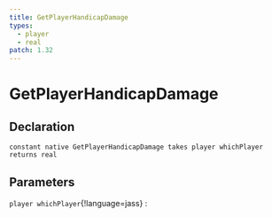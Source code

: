 ```yaml
---
title: GetPlayerHandicapDamage
types:
  - player
  - real
patch: 1.32
---
```


# GetPlayerHandicapDamage

## Declaration

```jass
constant native GetPlayerHandicapDamage takes player whichPlayer returns real
```

## Parameters
`player whichPlayer`{!language=jass}
: 
